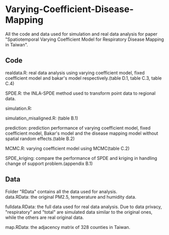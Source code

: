 # Varying-Coefficient-Disease-Mapping
All the code and data used for simulation and real data analysis for paper "Spatiotemporal Varying Coefficient Model for Respiratory Disease Mapping in Taiwan".

## Code 
realdata.R: real data analysis using varying coefficient model, fixed coefficient model and bakar's model respectively.(table D.1, table C.3, table C.4) 

SPDE.R: the INLA-SPDE method used to transform point data to regional data. 

simulation.R: 

simulation_misaligned.R: (table B.1) 

prediction: prediction performance of varying coefficient model, fixed coefficient model, Bakar's model and the disease mapping model without spatial random effects.(table B.2) 

MCMC.R: varying coefficient model using MCMC(table C.2) 

SPDE_kriging: compare the performance of SPDE and kriging in handling change of support problem.(appendix B.1) 

## Data
Folder "RData" contains all the data used for analysis. \
data.RData: the original PM2.5, temperature and humidity data. 

fulldata.RData: the full data used for real data analysis. Due to data privacy, "respiratory" and "total" are simulated data similar to the original ones, while the others are real original data. 

map.RData: the adjacency matrix of 328 counties in Taiwan.